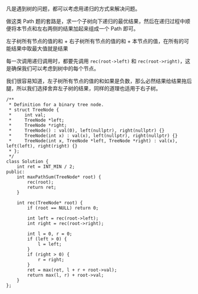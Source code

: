 凡是遇到树的问题，都可以考虑用递归的方式来解决问题。

做这类 Path 题的套路是，求一个子树向下递归的最优结果，然后在递归过程中顺便将本节点和左右两侧的结果加起来组成一个 Path 即可。

左子树所有节点的值的和 + 右子树所有节点的值的和 + 本节点的值，在所有的可能结果中取最大值就是结果

每一次调用递归调用时，都要先调用 `rec(root->left)` 和 `rec(root->right)`，这是确保我们可以考虑到树中的每个节点。

我们很容易知道，左子树所有节点的值的和如果是负数，那么必然结果给结果拖后腿，所以我们选择舍弃左子树的结果，同样的道理也适用于右子树。

```
/**
 * Definition for a binary tree node.
 * struct TreeNode {
 *     int val;
 *     TreeNode *left;
 *     TreeNode *right;
 *     TreeNode() : val(0), left(nullptr), right(nullptr) {}
 *     TreeNode(int x) : val(x), left(nullptr), right(nullptr) {}
 *     TreeNode(int x, TreeNode *left, TreeNode *right) : val(x), left(left), right(right) {}
 * };
 */
class Solution {
    int ret = INT_MIN / 2;
public:
    int maxPathSum(TreeNode* root) {
        rec(root);
        return ret;
    }
    
    int rec(TreeNode* root) {
        if (root == NULL) return 0;
        
        int left = rec(root->left);
        int right = rec(root->right);
        
        int l = 0, r = 0;
        if (left > 0) {
            l = left;
        }
        if (right > 0) {
            r = right;
        }
        ret = max(ret, l + r + root->val);
        return max(l, r) + root->val;
    }
};
```